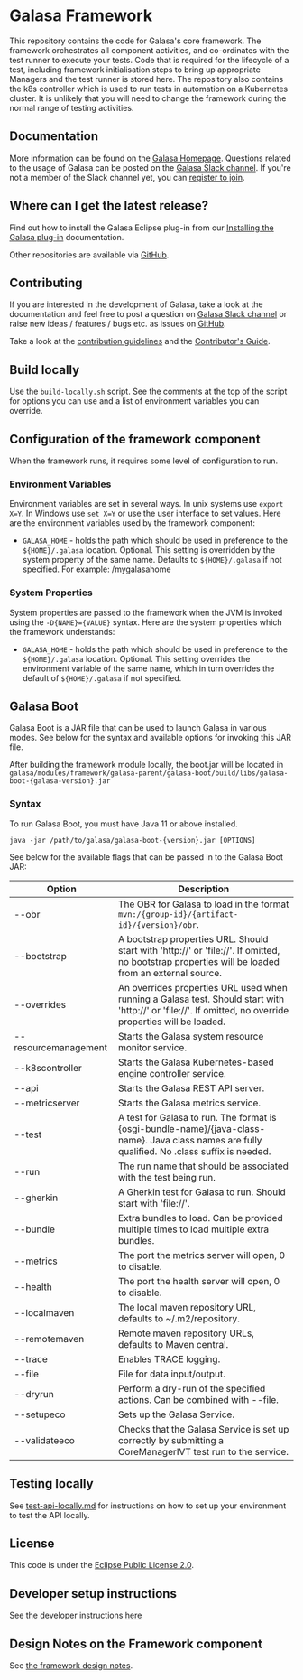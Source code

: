 # Galasa Framework
This repository contains the code for Galasa's core framework. The framework orchestrates all component activities, and co-ordinates with the test runner to execute your tests. 
Code that is required for the lifecycle of a test, including framework initialisation steps to bring up appropriate Managers and the test runner is stored here. The repository also contains the k8s controller which is used to run tests in automation on a Kubernetes cluster.
It is unlikely that you will need to change the framework during the normal range of testing activities.

## Documentation

More information can be found on the [Galasa Homepage](https://galasa.dev). Questions related to the usage of Galasa can be posted on the <a href="https://galasa.slack.com" target="_blank"> Galasa Slack channel</a>. If you're not a member of the Slack channel yet, you can <a href="https://join.slack.com/t/galasa/shared_invite/zt-ele2ic8x-VepEO1o13t4Jtb3ZuM4RUA" target="_blank"> register to join</a>.

## Where can I get the latest release?

Find out how to install the Galasa Eclipse plug-in from our [Installing the Galasa plug-in](https://galasa.dev/docs/getting-started/installing) documentation.

Other repositories are available via [GitHub](https://github.com/galasa-dev). 

## Contributing

If you are interested in the development of Galasa, take a look at the documentation and feel free to post a question on [Galasa Slack channel](https://galasa.slack.com) or raise new ideas / features / bugs etc. as issues on [GitHub](https://github.com/galasa-dev/projectmanagement).

Take a look at the [contribution guidelines](https://github.com/galasa-dev/projectmanagement/blob/main/contributing.md) and the [Contributor's Guide](https://github.com/galasa-dev/galasa/blob/main/CONTRIBUTING.md).

## Build locally
Use the `build-locally.sh` script. 
See the comments at the top of the script for options you can use and a list of environment variables you can override.

## Configuration of the framework component
When the framework runs, it requires some level of configuration to run.

### Environment Variables
Environment variables are set in several ways. In unix systems use `export X=Y`. In Windows use `set X=Y` or use the user interface to set values. 
Here are the environment variables used by the framework component:
- `GALASA_HOME` - holds the path which should be used in preference to the `${HOME}/.galasa` location. Optional. This setting is overridden by the system property of the same name. Defaults to `${HOME}/.galasa` if not specified. For example: /mygalasahome

### System Properties
System properties are passed to the framework when the JVM is invoked using the `-D{NAME}={VALUE}` syntax. 
Here are the system properties which the framework understands:

- `GALASA_HOME` - holds the path which should be used in preference to the `${HOME}/.galasa` location. Optional. This setting overrides 
the environment variable of the same name, which in turn overrides the default of `${HOME}/.galasa` if not specified. 

## Galasa Boot

Galasa Boot is a JAR file that can be used to launch Galasa in various modes. See below for the syntax and available options for invoking this JAR file.

After building the framework module locally, the boot.jar will be located in `galasa/modules/framework/galasa-parent/galasa-boot/build/libs/galasa-boot-{galasa-version}.jar`

### Syntax

To run Galasa Boot, you must have Java 11 or above installed.

```
java -jar /path/to/galasa/galasa-boot-{version}.jar [OPTIONS]
```
See below for the available flags that can be passed in to the Galasa Boot JAR:

| Option | Description |
|--------|-------------|
| --obr |  The OBR for Galasa to load in the format `mvn:/{group-id}/{artifact-id}/{version}/obr`. |
| --bootstrap | A bootstrap properties URL. Should start with 'http://' or 'file://'. If omitted, no bootstrap properties will be loaded from an external source. |
| --overrides | An overrides properties URL used when running a Galasa test. Should start with 'http://' or 'file://'. If omitted, no override properties will be loaded. |
| --resourcemanagement | Starts the Galasa system resource monitor service. |
| --k8scontroller | Starts the Galasa Kubernetes-based engine controller service. |
| --api | Starts the Galasa REST API server. |
| --metricserver | Starts the Galasa metrics service. |
| --test | A test for Galasa to run. The format is {osgi-bundle-name}/{java-class-name}. Java class names are fully qualified. No .class suffix is needed. |
| --run | The run name that should be associated with the test being run. |
| --gherkin | A Gherkin test for Galasa to run. Should start with 'file://'. |
| --bundle | Extra bundles to load. Can be provided multiple times to load multiple extra bundles. |
| --metrics | The port the metrics server will open, 0 to disable. |
| --health | The port the health server will open, 0 to disable. |
| --localmaven | The local maven repository URL, defaults to ~/.m2/repository. |
| --remotemaven | Remote maven repository URLs, defaults to Maven central. |
| --trace | Enables TRACE logging. |
| --file | File for data input/output. |
| --dryrun | Perform a dry-run of the specified actions. Can be combined with --file. |
| --setupeco | Sets up the Galasa Service. |
| --validateeco | Checks that the Galasa Service is set up correctly by submitting a CoreManagerIVT test run to the service. |

## Testing locally
See [test-api-locally.md](./test-api-locally.md) for instructions on how to set up your environment to test the API locally.

## License
This code is under the [Eclipse Public License 2.0](https://github.com/galasa-dev/galasa/blob/main/LICENSE).

## Developer setup instructions
See the developer instructions [here](./dev-instructions.md)

## Design Notes on the Framework component
See [the framework design notes](./docs/design/design-intro.md).
